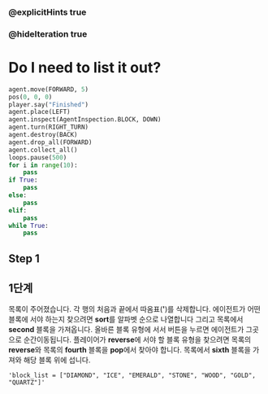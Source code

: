 ### @explicitHints true
### @hideIteration true 

# Do I need to list it out? 

```python
agent.move(FORWARD, 5)
pos(0, 0, 0)
player.say("Finished")
agent.place(LEFT)
agent.inspect(AgentInspection.BLOCK, DOWN) 
agent.turn(RIGHT_TURN)
agent.destroy(BACK)
agent.drop_all(FORWARD)
agent.collect_all()
loops.pause(500)
for i in range(10):
    pass
if True: 
    pass
else: 
    pass
elif:
    pass
while True:
    pass
```

## Step 1
## 1단계
목록이 주어졌습니다. 각 행의 처음과 끝에서 따옴표(**'**)를 삭제합니다. 에이전트가 어떤 블록에 서야 하는지 찾으려면 **sort**를 알파벳 순으로 나열합니다
그리고 목록에서 **second** 블록을 가져옵니다. 올바른 블록 유형에 서서 버튼을 누르면 에이전트가 그곳으로 순간이동됩니다. 
플레이어가 **reverse**에 서야 할 블록 유형을 찾으려면 목록의 **reverse**와 목록의 **fourth** 블록을 **pop**에서 찾아야 합니다. 
목록에서 **sixth** 블록을 가져와 해당 블록 위에 섭니다.

```template
'block_list = ["DIAMOND", "ICE", "EMERALD", "STONE", "WOOD", "GOLD", "QUARTZ"]'
```
